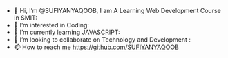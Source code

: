 - 👋 Hi, I’m @SUFIYANYAQOOB, I am A Learning Web Development Course in SMIT:
- 👀 I’m interested in Coding:
- 🌱 I’m currently learning JAVASCRIPT:
- 💞️ I’m looking to collaborate on Technology and  Development :
- 📫 How to reach me https://github.com/SUFIYANYAQOOB



